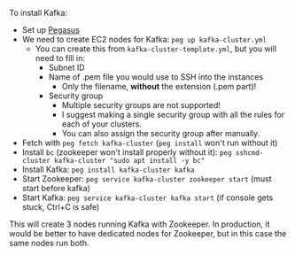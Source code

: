 To install Kafka:

* Set up [Pegasus](https://github.com/InsightDataScience/pegasus)
* We need to create EC2 nodes for Kafka: `peg up kafka-cluster.yml`
	* You can create this from `kafka-cluster-template.yml`, but you will need to fill in:
		* Subnet ID
		* Name of .pem file you would use to SSH into the instances
			* Only the filename, **without** the extension (.pem part)!
		* Security group
			* Multiple security groups are not supported!
			* I suggest making a single security group with all the rules for each of your clusters.
			* You can also assign the security group after manually.
* Fetch with `peg fetch kafka-cluster` (`peg install` won't run without it)
* Install `bc` (zookeeper won't install properly without it): `peg sshcmd-cluster kafka-cluster "sudo apt install -y bc"`
* Install Kafka: `peg install kafka-cluster kafka`
* Start Zookeeper: `peg service kafka-cluster zookeeper start` (must start before kafka)
* Start Kafka: `peg service kafka-cluster kafka start` (if console gets stuck, Ctrl+C is safe)

This will create 3 nodes running Kafka with Zookeeper. In production, it would be better to have dedicated nodes for Zookeeper, but in this case the same nodes run both.
